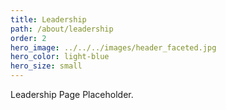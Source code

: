 ```yaml
---
title: Leadership
path: /about/leadership
order: 2
hero_image: ../../../images/header_faceted.jpg
hero_color: light-blue
hero_size: small
---
```

Leadership Page Placeholder.